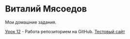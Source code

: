 

# Виталий Мясоедов
Мои домашние задания.

[Урок 12](https://vitaliymyasoedov.github.io/lession_12 "Моя домашка") - Работа репозиторием на GitHub.
[Тестовый сайт](https://vitaliymyasoedov.github.io/test_site "Тестовый сайт")
